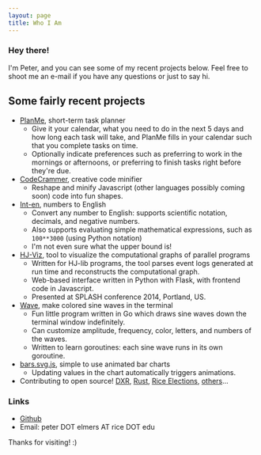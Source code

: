 ```yaml
---
layout: page
title: Who I Am
---
```


### Hey there!
<p class="message">
I'm Peter, and you can see some of my recent projects below. Feel free to shoot
me an e-mail if you have any questions or just to say hi.
</p>

## Some fairly recent projects

* [PlanMe](http://planme.pelmers.com), short-term task planner
  - Give it your calendar, what you need to do in the next 5 days and how long each task will take, and PlanMe fills in your calendar such that you complete tasks on time.
  - Optionally indicate preferences such as preferring to work in the mornings or afternoons, or preferring to finish tasks right before they're due.
* [CodeCrammer](http://codecrammer.pelmers.com), creative code minifier
  - Reshape and minify Javascript (other languages possibly coming soon) code into fun shapes.
* [Int-en](http://int-en.pelmers.com), numbers to English
  - Convert any number to English: supports scientific notation, decimals, and negative numbers.
  - Also supports evaluating simple mathematical expressions, such as `100**3000` (using Python notation)
  - I'm not even sure what the upper bound is!
* [HJ-Viz](http://dl.acm.org/citation.cfm?doid=2660252.2660395), tool to visualize the computational graphs of parallel programs
  - Written for HJ-lib programs, the tool parses event logs generated at run time and reconstructs the computational graph.
  - Web-based interface written in Python with Flask, with frontend code in Javascript.
  - Presented at SPLASH conference 2014, Portland, US.
* [Wave](http://github.com/pelmers/wave), make colored sine waves in the terminal
  - Fun little program written in Go which draws sine waves down the terminal window indefinitely.
  - Can customize amplitude, frequency, color, letters, and numbers of the waves.
  - Written to learn goroutines: each sine wave runs in its own goroutine.
* [bars.svg.js](http://github.com/pelmers/bars.svg.js), simple to use animated bar charts
  - Updating values in the chart automatically triggers animations.
* Contributing to open source! [DXR](http://dxr.mozilla.org), [Rust](http://www.rust-lang.org),
    [Rice Elections](http://owlection.appspot.com), [others](https://github.com/pelmers)...

### Links
* [Github](https://github.com/pelmers)
* Email: peter DOT elmers AT rice DOT edu

Thanks for visiting! :)
